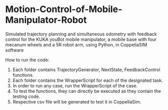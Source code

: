 # Motion-Control-of-Mobile-Manipulator-Robot
Simulated trajectory planning and simultaneous odometry with feedback control for the KUKA youBot mobile manipulator, a mobile base with four mecanum wheels and a 5R robot arm, using Python, in CoppeliaSIM software

How to run the code:

1. Each folder contains TrajectoryGenerator, NextState, FeedbackControl functions.
2. Each folder contains the WrapperScript for each of the designated task.
3. In order to run any case, run the WrapperScript of the case.
4. To test the functions, they can directly be executed as they contain the testing code. 
5. Respective csv file will be generated to test it in CoppeliaSim.
